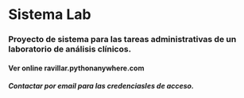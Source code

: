# Sistema Lab
### Proyecto de sistema para las tareas administrativas de un laboratorio de análisis clínicos.
#### Ver online ravillar.pythonanywhere.com
#### *Contactar por email para las credenciasles de acceso.*
